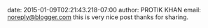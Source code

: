 date: 2015-01-09T02:21:43.218-07:00
author: PROTIK KHAN
email: noreply@blogger.com
this is very nice post thanks for sharing.